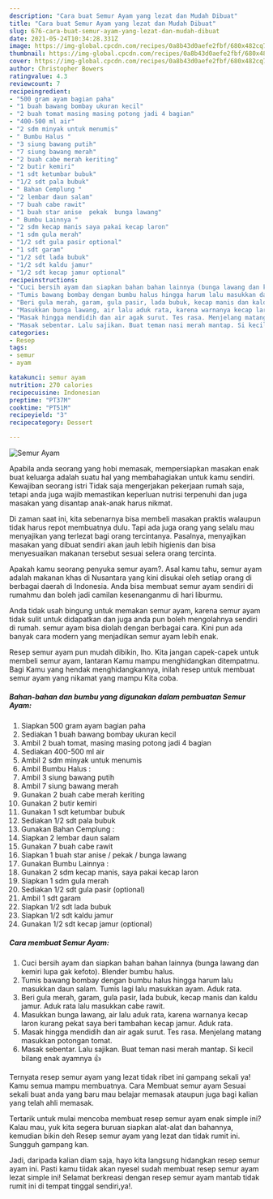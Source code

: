 ```yaml
---
description: "Cara buat Semur Ayam yang lezat dan Mudah Dibuat"
title: "Cara buat Semur Ayam yang lezat dan Mudah Dibuat"
slug: 676-cara-buat-semur-ayam-yang-lezat-dan-mudah-dibuat
date: 2021-05-24T10:34:28.331Z
image: https://img-global.cpcdn.com/recipes/0a8b43d0aefe2fbf/680x482cq70/semur-ayam-foto-resep-utama.jpg
thumbnail: https://img-global.cpcdn.com/recipes/0a8b43d0aefe2fbf/680x482cq70/semur-ayam-foto-resep-utama.jpg
cover: https://img-global.cpcdn.com/recipes/0a8b43d0aefe2fbf/680x482cq70/semur-ayam-foto-resep-utama.jpg
author: Christopher Bowers
ratingvalue: 4.3
reviewcount: 7
recipeingredient:
- "500 gram ayam bagian paha"
- "1 buah bawang bombay ukuran kecil"
- "2 buah tomat masing masing potong jadi 4 bagian"
- "400-500 ml air"
- "2 sdm minyak untuk menumis"
- " Bumbu Halus "
- "3 siung bawang putih"
- "7 siung bawang merah"
- "2 buah cabe merah keriting"
- "2 butir kemiri"
- "1 sdt ketumbar bubuk"
- "1/2 sdt pala bubuk"
- " Bahan Cemplung "
- "2 lembar daun salam"
- "7 buah cabe rawit"
- "1 buah star anise  pekak  bunga lawang"
- " Bumbu Lainnya "
- "2 sdm kecap manis saya pakai kecap laron"
- "1 sdm gula merah"
- "1/2 sdt gula pasir optional"
- "1 sdt garam"
- "1/2 sdt lada bubuk"
- "1/2 sdt kaldu jamur"
- "1/2 sdt kecap jamur optional"
recipeinstructions:
- "Cuci bersih ayam dan siapkan bahan bahan lainnya (bunga lawang dan kemiri lupa gak kefoto). Blender bumbu halus."
- "Tumis bawang bombay dengan bumbu halus hingga harum lalu masukkan daun salam. Tumis lagi lalu masukkan ayam. Aduk rata."
- "Beri gula merah, garam, gula pasir, lada bubuk, kecap manis dan kaldu jamur. Aduk rata lalu masukkan cabe rawit."
- "Masukkan bunga lawang, air lalu aduk rata, karena warnanya kecap laron kurang pekat saya beri tambahan kecap jamur. Aduk rata."
- "Masak hingga mendidih dan air agak surut. Tes rasa. Menjelang matang masukkan potongan tomat."
- "Masak sebentar. Lalu sajikan. Buat teman nasi merah mantap. Si kecil bilang enak ayamnya 👍"
categories:
- Resep
tags:
- semur
- ayam

katakunci: semur ayam 
nutrition: 270 calories
recipecuisine: Indonesian
preptime: "PT37M"
cooktime: "PT51M"
recipeyield: "3"
recipecategory: Dessert

---
```



![Semur Ayam](https://img-global.cpcdn.com/recipes/0a8b43d0aefe2fbf/680x482cq70/semur-ayam-foto-resep-utama.jpg)

Apabila anda seorang yang hobi memasak, mempersiapkan masakan enak buat keluarga adalah suatu hal yang membahagiakan untuk kamu sendiri. Kewajiban seorang istri Tidak saja mengerjakan pekerjaan rumah saja, tetapi anda juga wajib memastikan keperluan nutrisi terpenuhi dan juga masakan yang disantap anak-anak harus nikmat.

Di zaman  saat ini, kita sebenarnya bisa membeli masakan praktis walaupun tidak harus repot membuatnya dulu. Tapi ada juga orang yang selalu mau menyajikan yang terlezat bagi orang tercintanya. Pasalnya, menyajikan masakan yang dibuat sendiri akan jauh lebih higienis dan bisa menyesuaikan makanan tersebut sesuai selera orang tercinta. 



Apakah kamu seorang penyuka semur ayam?. Asal kamu tahu, semur ayam adalah makanan khas di Nusantara yang kini disukai oleh setiap orang di berbagai daerah di Indonesia. Anda bisa membuat semur ayam sendiri di rumahmu dan boleh jadi camilan kesenanganmu di hari liburmu.

Anda tidak usah bingung untuk memakan semur ayam, karena semur ayam tidak sulit untuk didapatkan dan juga anda pun boleh mengolahnya sendiri di rumah. semur ayam bisa diolah dengan berbagai cara. Kini pun ada banyak cara modern yang menjadikan semur ayam lebih enak.

Resep semur ayam pun mudah dibikin, lho. Kita jangan capek-capek untuk membeli semur ayam, lantaran Kamu mampu menghidangkan ditempatmu. Bagi Kamu yang hendak menghidangkannya, inilah resep untuk membuat semur ayam yang nikamat yang mampu Kita coba.

<!--inarticleads1-->

##### Bahan-bahan dan bumbu yang digunakan dalam pembuatan Semur Ayam:

1. Siapkan 500 gram ayam bagian paha
1. Sediakan 1 buah bawang bombay ukuran kecil
1. Ambil 2 buah tomat, masing masing potong jadi 4 bagian
1. Sediakan 400-500 ml air
1. Ambil 2 sdm minyak untuk menumis
1. Ambil  Bumbu Halus :
1. Ambil 3 siung bawang putih
1. Ambil 7 siung bawang merah
1. Gunakan 2 buah cabe merah keriting
1. Gunakan 2 butir kemiri
1. Gunakan 1 sdt ketumbar bubuk
1. Sediakan 1/2 sdt pala bubuk
1. Gunakan  Bahan Cemplung :
1. Siapkan 2 lembar daun salam
1. Gunakan 7 buah cabe rawit
1. Siapkan 1 buah star anise / pekak / bunga lawang
1. Gunakan  Bumbu Lainnya :
1. Gunakan 2 sdm kecap manis, saya pakai kecap laron
1. Siapkan 1 sdm gula merah
1. Sediakan 1/2 sdt gula pasir (optional)
1. Ambil 1 sdt garam
1. Siapkan 1/2 sdt lada bubuk
1. Siapkan 1/2 sdt kaldu jamur
1. Gunakan 1/2 sdt kecap jamur (optional)




<!--inarticleads2-->

##### Cara membuat Semur Ayam:

1. Cuci bersih ayam dan siapkan bahan bahan lainnya (bunga lawang dan kemiri lupa gak kefoto). Blender bumbu halus.
1. Tumis bawang bombay dengan bumbu halus hingga harum lalu masukkan daun salam. Tumis lagi lalu masukkan ayam. Aduk rata.
1. Beri gula merah, garam, gula pasir, lada bubuk, kecap manis dan kaldu jamur. Aduk rata lalu masukkan cabe rawit.
1. Masukkan bunga lawang, air lalu aduk rata, karena warnanya kecap laron kurang pekat saya beri tambahan kecap jamur. Aduk rata.
1. Masak hingga mendidih dan air agak surut. Tes rasa. Menjelang matang masukkan potongan tomat.
1. Masak sebentar. Lalu sajikan. Buat teman nasi merah mantap. Si kecil bilang enak ayamnya 👍




Ternyata resep semur ayam yang lezat tidak ribet ini gampang sekali ya! Kamu semua mampu membuatnya. Cara Membuat semur ayam Sesuai sekali buat anda yang baru mau belajar memasak ataupun juga bagi kalian yang telah ahli memasak.

Tertarik untuk mulai mencoba membuat resep semur ayam enak simple ini? Kalau mau, yuk kita segera buruan siapkan alat-alat dan bahannya, kemudian bikin deh Resep semur ayam yang lezat dan tidak rumit ini. Sungguh gampang kan. 

Jadi, daripada kalian diam saja, hayo kita langsung hidangkan resep semur ayam ini. Pasti kamu tiidak akan nyesel sudah membuat resep semur ayam lezat simple ini! Selamat berkreasi dengan resep semur ayam mantab tidak rumit ini di tempat tinggal sendiri,ya!.

